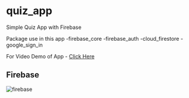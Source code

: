 # quiz_app

Simple Quiz App with Firebase

Package use in this app
-firebase_core
-firebase_auth
-cloud_firestore
-google_sign_in

For Video Demo of App - [Click Here](https://drive.google.com/file/d/1NyuJtjuvixgAlyvl5m2YcurtNkfyiXlw/view?usp=sharing)

## Firebase

![firebase](https://user-images.githubusercontent.com/51056125/198612399-5ab065f2-47e7-4489-a1bc-c0fe25552955.PNG)
